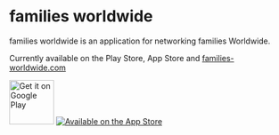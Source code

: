 # families worldwide
families worldwide is an application for networking families Worldwide.

Currently available on the Play Store, App Store and [families-worldwide.com](https://families-worldwide.com/)

<a href='https://play.google.com/store/apps/details?id=dominik.familien_suche'><img alt='Get it on Google Play' src='https://play.google.com/intl/en_us/badges/images/generic/en_badge_web_generic.png' height='80px'/></a>
[![Available on the App Store](http://cl.ly/WouG/Download_on_the_App_Store_Badge_US-UK_135x40.svg)](https://apps.apple.com/app/families-worldwide/id6444735167)


